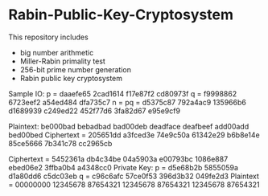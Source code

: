# Rabin-Public-Key-Cryptosystem
This repository includes 
- big number arithmetic
- Miller-Rabin primality test
- 256-bit prime number generation
- Rabin public key cryptosystem

Sample IO:
<Rabin Encryption>
p = daaefe65 2cad1614 f17e87f2 cd80973f
q = f9998862 6723eef2 a54ed484 dfa735c7
n = pq = d5375c87 792a4ac9 135966b6 d1689939 c249ed22 452f77d6 3fa82d67 e95e9cf9

Plaintext: be000bad bebadbad bad00deb deadface deafbeef add00add bed00bed
Ciphertext = 205651dd a3fced3e 74e9c50a 61342e29 b6b8e14e 85ce5666 7b341c78 cc2965cb

<Rabin Decryption>
Ciphertext = 5452361a db4c34be 04a5903a e00793bc 1086e887 ebed06e2 3ffba0b4 a4348cc0
Private Key:
p = d5e68b2b 5855059a d1a80dd6 c5dc03eb
q = c96c6afc 57ce0f53 396d3b32 049fe2d3
Plaintext = 00000000 12345678 87654321 12345678 87654321 12345678 87654321
